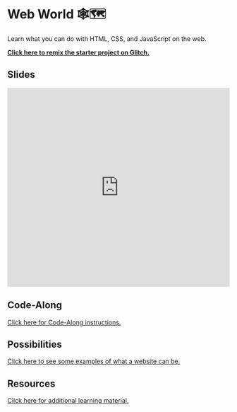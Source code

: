 # Web World 🕸🗺
Learn what you can do with HTML, CSS, and JavaScript on the web.

**[Click here to remix the starter project on Glitch.](https://glitch.com/edit/#!/remix/web-world-start)**

## Slides
<iframe src='https://view.officeapps.live.com/op/embed.aspx?src=https://github.com/hackyland/hackyland.github.io/raw/main/WebWorld/WebWorldPresentation.pptx' width='100%' height='450px' frameborder='0'></iframe>

## Code-Along
[Click here for Code-Along instructions.](WebWorldCodeAlong.md)

## Possibilities
[Click here to see some examples of what a website can be.](WebPossibilities.md)

## Resources
[Click here for additional learning material.](WebResources.md)
